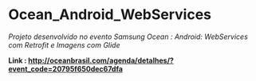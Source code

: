 # Ocean_Android_WebServices

*Projeto desenvolvido no evento Samsung Ocean : Android: WebServices com Retrofit e Imagens com Glide*

**Link : http://oceanbrasil.com/agenda/detalhes/?event_code=20795f650dec67dfa**
